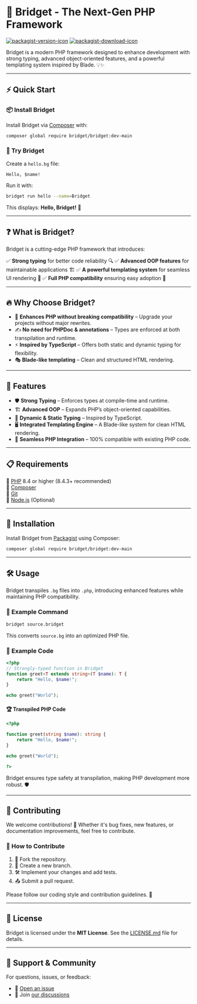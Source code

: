 # 🚀 Bridget - The Next-Gen PHP Framework

[![packagist-version-icon]][packagist-version-link] [![packagist-download-icon]][packagist-download-link]

Bridget is a modern PHP framework designed to enhance development with strong typing, advanced object-oriented features, and a powerful templating system inspired by Blade. 💡✨

---

## ⚡ Quick Start

### 📦 Install Bridget

Install Bridget via [Composer](https://getcomposer.org) with:

```sh
composer global require bridget/bridget:dev-main
```

### 🎉 Try Bridget

Create a `hello.bg` file:

```bridget
Hello, $name!
```

Run it with:

```sh
bridget run hello --name=Bridget
```

This displays: **Hello, Bridget!** 🎊

---

## ❓ What is Bridget?

Bridget is a cutting-edge PHP framework that introduces:

✅ **Strong typing** for better code reliability 🔍
✅ **Advanced OOP features** for maintainable applications 🏗️
✅ **A powerful templating system** for seamless UI rendering 🎨
✅ **Full PHP compatibility** ensuring easy adoption 🔄

---

## 🔥 Why Choose Bridget?

- 🚀 **Enhances PHP without breaking compatibility** – Upgrade your projects without major rewrites.
- ✍️ **No need for PHPDoc & annotations** – Types are enforced at both transpilation and runtime.
- ⚡ **Inspired by TypeScript** – Offers both static and dynamic typing for flexibility.
- 🎭 **Blade-like templating** – Clean and structured HTML rendering.

---

## 🌟 Features

- 🛡️ **Strong Typing** – Enforces types at compile-time and runtime.
- 🏗️ **Advanced OOP** – Expands PHP’s object-oriented capabilities.
- 🔄 **Dynamic & Static Typing** – Inspired by TypeScript.
- 🖥️ **Integrated Templating Engine** – A Blade-like system for clean HTML rendering.
- 🧩 **Seamless PHP Integration** – 100% compatible with existing PHP code.

---

## 📋 Requirements

🔹 [PHP](https://php.net/) 8.4 or higher (8.4.3+ recommended)  
🔹 [Composer](https://getcomposer.org/)  
🔹 [Git](https://git-scm.com/)  
🔹 [Node.js](https://nodejs.org/) (Optional)  

---

## 🚀 Installation

Install Bridget from [Packagist](https://packagist.org/packages/bridget/bridget) using Composer:

```sh
composer global require bridget/bridget:dev-main
```

---

## 🛠️ Usage

Bridget transpiles `.bg` files into `.php`, introducing enhanced features while maintaining PHP compatibility.

### 🔧 Example Command

```sh
bridget source.bridget
```

This converts `source.bg` into an optimized PHP file.

### 📝 Example Code

```php
<?php
// Strongly-typed function in Bridget
function greet<T extends string>(T $name): T {
    return "Hello, $name!";
}

echo greet("World");
```

#### 🏆 Transpiled PHP Code

```php
<?php

function greet(string $name): string {
    return "Hello, $name!";
}

echo greet("World");

?>
```

Bridget ensures type safety at transpilation, making PHP development more robust. 🛡️

---

## 🤝 Contributing

We welcome contributions! 💖 Whether it's bug fixes, new features, or documentation improvements, feel free to contribute.

### 📌 How to Contribute

1. 🍴 Fork the repository.
2. 🌱 Create a new branch.
3. 🛠️ Implement your changes and add tests.
4. 📤 Submit a pull request.

Please follow our coding style and contribution guidelines. 🙌

---

## 📜 License

Bridget is licensed under the **MIT License**. See the [LICENSE.md](LICENSE.md) file for details.

---

## 💬 Support & Community

For questions, issues, or feedback:

- 🚀 [Open an issue](https://github.com/bridgetphp/bridget/issues/new/choose)
- 💬 Join [our discussions](https://github.com/bridgetphp/bridget/discussions)

[packagist-version-icon]: https://img.shields.io/packagist/v/bridget/bridget
[packagist-version-link]: https://packagist.org/packages/bridget/bridget "Bridget Releases"

[packagist-download-icon]: https://img.shields.io/packagist/dt/bridget/bridget
[packagist-download-link]: https://packagist.org/packages/bridget/bridget "Bridget Downloads"
